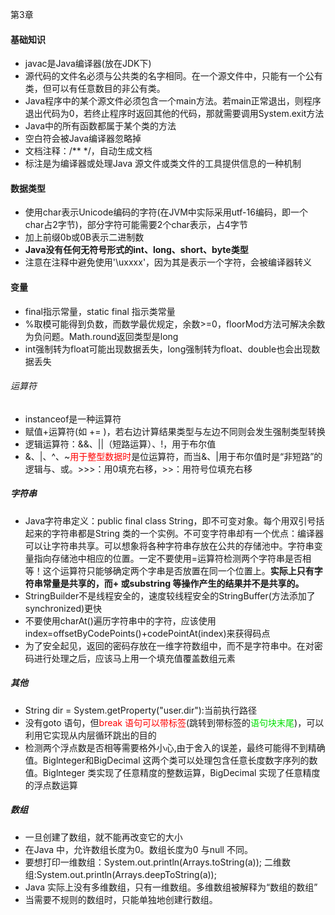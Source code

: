 第3章 <br/> 
#### 基础知识
- javac是Java编译器(放在JDK下)
- 源代码的文件名必须与公共类的名字相同。在一个源文件中，只能有一个公有类，但可以有任意数目的非公有类。
- Java程序中的某个源文件必须包含一个main方法。若main正常退出，则程序退出代码为0，若终止程序时返回其他的代码，那就需要调用System.exit方法
- Java中的所有函数都属于某个类的方法
- 空白符会被Java编译器忽略掉
- 文档注释：/** */，自动生成文档
- 标注是为编译器或处理Java 源文件或类文件的工具提供信息的一种机制
#### 数据类型
- 使用char表示Unicode编码的字符(在JVM中实际采用utf-16编码，即一个char占2字节)，部分字符可能需要2个char表示，占4字节
- 加上前缀0b或0B表示二进制数
- **Java没有任何无符号形式的int、long、short、byte类型**
- 注意在注释中避免使用'\uxxxx'，因为其是表示一个字符，会被编译器转义
#### 变量
- final指示常量，static final 指示类常量
- %取模可能得到负数，而数学最优规定，余数>=0，floorMod方法可解决余数为负问题。Math.round返回类型是long
- int强制转为float可能出现数据丢失，long强制转为float、double也会出现数据丢失
###### 运算符
- instanceof是一种运算符
- 赋值+运算符(如 += )，若右边计算结果类型与左边不同则会发生强制类型转换
- 逻辑运算符：&&、||（短路运算）、!，用于布尔值
- &、|、^、~<font color=red>用于整型数据时</font>是位运算符，而当&、|用于布尔值时是“非短路”的逻辑与、或。>>>：用0填充右移，>>：用符号位填充右移
##### 字符串
- Java字符串定义：public final class String，即不可变对象。每个用双引号括起来的字符串都是String 类的一个实例。不可变字符串却有一个优点：编译器可以让字符串共享。可以想象将各种字符串存放在公共的存储池中。字符串变量指向存储池中相应的位置。一定不要使用=运算符检测两个字符串是否相等！这个运算符只能够确定两个字串是否放置在同一个位置上。**实际上只有字符串常量是共享的，而+ 或substring 等操作产生的结果并不是共享的。**
- StringBuilder不是线程安全的，速度较线程安全的StringBuffer(方法添加了synchronized)更快
- 不要使用charAt()遍历字符串中的字符，应该使用 index=offsetByCodePoints()+codePointAt(index)来获得码点
- 为了安全起见，返回的密码存放在一维字符数组中，而不是字符串中。在对密码进行处理之后，应该马上用一个填充值覆盖数组元素
##### 其他
- String dir = System.getProperty("user.dir"):当前执行路径
- 没有goto 语句，但<font color=red>break 语句可以带标签</font>(跳转到带标签的<font color=gren>语句块末尾</font>)，可以利用它实现从内层循环跳出的目的
- 检测两个浮点数是否相等需要格外小心,由于舍入的误差，最终可能得不到精确值。Biglnteger和BigDecimal 这两个类可以处理包含任意长度数字序列的数值。Biglnteger 类实现了任意精度的整数运算，BigDecimal 实现了任意精度的浮点数运算
##### 数组
- 一旦创建了数组，就不能再改变它的大小
- 在Java 中，允许数组长度为0。数组长度为0 与null 不同。
- 要想打印一维数组：System.out.println(Arrays.toString(a)); 二维数组:System.out.println(Arrays.deepToString(a));
- Java 实际上没有多维数组，只有一维数组。多维数组被解释为“数组的数组”
- 当需要不规则的数组时，只能单独地创建行数组。












